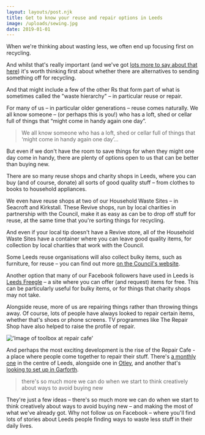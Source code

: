 ```yaml
---
layout: layouts/post.njk
title: Get to know your reuse and repair options in Leeds
image: /uploads/sewing.jpg
date: 2019-01-01
---
```

When we're thinking about wasting less, we often end up focusing first on recycling.

And whilst that's really important (and we've got [lots more to say about that here](/tips/recycle)) it's worth thinking first about whether there are alternatives to sending something off for recycling.

And that might include a few of the other Rs that form part of what is sometimes called the "waste hierarchy" – in particular reuse or repair.

For many of us – in particular older generations – reuse comes naturally. We all know someone – (or perhaps this is you!) who has a loft, shed or cellar full of things that “might come in handy again one day”.

> We all know someone who has a loft, shed or cellar full of things that ‘might come in handy again one day’...

But even if we don't have the room to save things for when they might one day come in handy, there are plenty of options open to us that can be better than buying new.

There are so many reuse shops and charity shops in Leeds, where you can buy (and of course, donate) all sorts of good quality stuff – from clothes to books to household appliances.

We even have reuse shops at two of our Household Waste Sites – in Seacroft and Kirkstall. These Revive shops, run by local charities in partnership with the Council, make it as easy as can be to drop off stuff for reuse, at the same time that you're sorting things for recycling.

And even if your local tip doesn't have a Revive store, all of the Household Waste Sites have a container where you can leave good quality items, for collection by local charities that work with the Council.

Some Leeds reuse organisations will also collect bulky items, such as furniture, for reuse – you can find out more [on the Council's website](https://www.leeds.gov.uk/residents/bins-and-recycling/get-rid-of-unwanted-items).

Another option that many of our Facebook followers have used in Leeds is [Leeds Freegle](https://www.ilovefreegle.org/explore/leedsfreegle) – a site where you can offer (and request) items for free. This can be particularly useful for bulky items, or for things that charity shops may not take.

Alongside reuse, more of us are repairing things rather than throwing things away. Of course, lots of people have always looked to repair certain items, whether that's shoes or phone screens. TV programmes like The Repair Shop have also helped to raise the profile of repair.

!['Image of toolbox at repair cafe'](/uploads/toolbox.jpg 'Repair cafes are an exciting recent development in Leeds')

And perhaps the most exciting development is the rise of the Repair Cafe - a place where people come together to repair their stuff. There's [a monthly one](https://therestartproject.org/groups/repair-cafe-leeds/) in the centre of Leeds, alongside one in [Otley](https://otleymakerspace.blogspot.com/p/repair-cafe.html), and another that's [looking to set up in Garforth](https://www.facebook.com/garforthrepaircafe).

> there's so much more we can do when we start to think creatively about ways to avoid buying new

They're just a few ideas – there's so much more we can do when we start to think creatively about ways to avoid buying new – and making the most of what we've already got. Why not follow us on Facebook – where you'll find lots of stories about Leeds people finding ways to waste less stuff in their daily lives.
